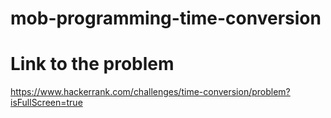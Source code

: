 # mob-programming-time-conversion

# Link to the problem
https://www.hackerrank.com/challenges/time-conversion/problem?isFullScreen=true
